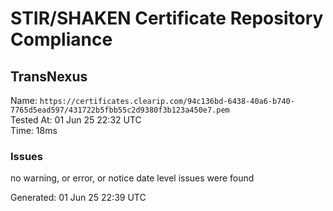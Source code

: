 # STIR/SHAKEN Certificate Repository Compliance

## TransNexus

Name: `https://certificates.clearip.com/94c136bd-6438-40a6-b740-7765d5ead597/431722b5fbb55c2d9380f3b123a450e7.pem`\
Tested At: 01 Jun 25 22:32 UTC\
Time: 18ms

### Issues

no warning, or error, or notice date level issues were found

Generated: 01 Jun 25 22:39 UTC